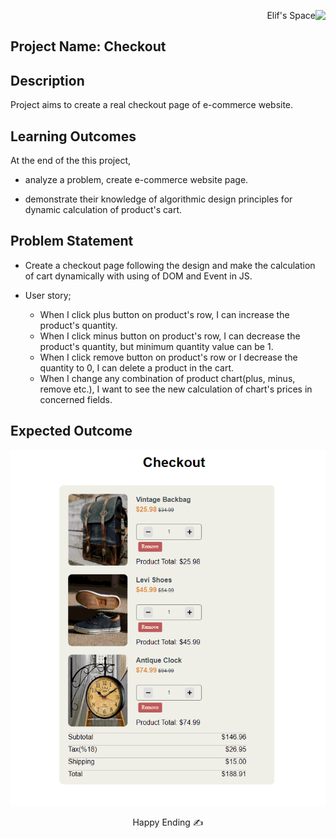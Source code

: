 <p align='right'>Elif's Space<img src="https://img.icons8.com/external-itim2101-flat-itim2101/64/000000/external-space-space-and-galaxy-itim2101-flat-itim2101.png" align='right'/></p>

## Project Name: Checkout

## Description
Project aims to create a real checkout page of e-commerce website.

## Learning Outcomes

At the end of the this project,

- analyze a problem, create e-commerce website page.

- demonstrate their knowledge of algorithmic design principles for dynamic calculation of product's cart.

   
## Problem Statement

- Create a checkout page following the design and make the calculation of cart dynamically with using of DOM and Event in JS.

-  User story;

   - When I click plus button on product's row, I can increase the product's quantity.
   - When I click minus button on product's row, I can decrease the product's quantity, but minimum quantity value can be 1.
   - When I click remove button on product's row or I decrease the quantity to 0, I can delete a product in the cart.
   - When I change any combination of product chart(plus, minus, remove etc.), I want to see the new calculation of chart's prices in concerned fields.
## Expected Outcome

![Form](checkout_app.gif)



<center>  Happy Ending  ✍ </center>
